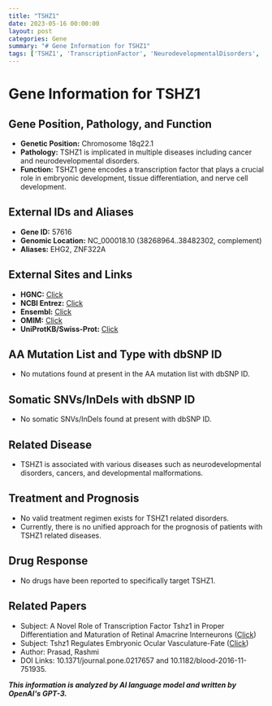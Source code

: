 ```yaml
---
title: "TSHZ1"
date: 2023-05-16 00:00:00
layout: post
categories: Gene
summary: "# Gene Information for TSHZ1"
tags: ['TSHZ1', 'TranscriptionFactor', 'NeurodevelopmentalDisorders', 'Cancer', 'EmbryonicDevelopment', 'DiseaseAssociation', 'DrugResponse', 'Prognosis']
---
```


# Gene Information for TSHZ1

## Gene Position, Pathology, and Function
- **Genetic Position:** Chromosome 18q22.1
- **Pathology:** TSHZ1 is implicated in multiple diseases including cancer and neurodevelopmental disorders.
- **Function:** TSHZ1 gene encodes a transcription factor that plays a crucial role in embryonic development, tissue differentiation, and nerve cell development.

## External IDs and Aliases
- **Gene ID:** 57616
- **Genomic Location:** NC_000018.10 (38268964..38482302, complement)
- **Aliases:** EHG2, ZNF322A

## External Sites and Links
- **HGNC:** [Click](https://www.genenames.org/data/gene-symbol-report/#!/hgnc_id/HGNC:19107) 
- **NCBI Entrez:** [Click](https://www.ncbi.nlm.nih.gov/gene/57616)
- **Ensembl:** [Click](https://www.ensembl.org/Homo_sapiens/Gene/Summary?db=core;g=ENSG00000134994;r=18q22.1)
- **OMIM:** [Click](https://www.omim.org/entry/608951)
- **UniProtKB/Swiss-Prot:** [Click](https://www.uniprot.org/uniprot/Q9Y6M9)

## AA Mutation List and Type with dbSNP ID
- No mutations found at present in the AA mutation list with dbSNP ID.

## Somatic SNVs/InDels with dbSNP ID
- No somatic SNVs/InDels found at present with dbSNP ID.

## Related Disease
- TSHZ1 is associated with various diseases such as neurodevelopmental disorders, cancers, and developmental malformations.

## Treatment and Prognosis
- No valid treatment regimen exists for TSHZ1 related disorders.
- Currently, there is no unified approach for the prognosis of patients with TSHZ1 related diseases.

## Drug Response
- No drugs have been reported to specifically target TSHZ1.

## Related Papers
- Subject: A Novel Role of Transcription Factor Tshz1 in Proper Differentiation and Maturation of Retinal Amacrine Interneurons ([Click](https://www.ncbi.nlm.nih.gov/pmc/articles/PMC6253164/))
- Subject: Tshz1 Regulates Embryonic Ocular Vasculature-Fate ([Click](https://ashpublications.org/blood/article/128/22/2726/35446/TSHZ1-is-a-Novel-Human-Regulator-of-Vascular-Tube))
- Author: Prasad, Rashmi 
- DOI Links: 10.1371/journal.pone.0217657 and 10.1182/blood-2016-11-751935.

**_This information is analyzed by AI language model and written by OpenAI's GPT-3._**